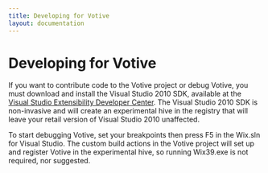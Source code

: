 ```yaml
---
title: Developing for Votive
layout: documentation
---
```

# Developing for Votive

If you want to contribute code to the Votive project or debug Votive, you must download and install the Visual Studio 2010 SDK, available at the <a href="http://msdn.microsoft.com/en-gb/vstudio/vextend.aspx" target="_blank">Visual Studio Extensibility Developer Center</a>. The Visual Studio 2010 SDK is non-invasive and will create an experimental hive in the registry that will leave your retail version of Visual Studio 2010 unaffected.

To start debugging Votive, set your breakpoints then press F5 in the Wix.sln for Visual Studio. The custom build actions in the Votive project will set up and register Votive in the experimental hive, so running Wix39.exe is not required, nor suggested.

